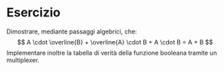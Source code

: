 # Esercizio

Dimostrare, mediante passaggi algebrici, che:
$$
A \cdot \overline{B} + \overline{A} \cdot B + A \cdot B = A + B
$$
Implementare inoltre la tabella di verità della funzione booleana tramite un multiplexer.
